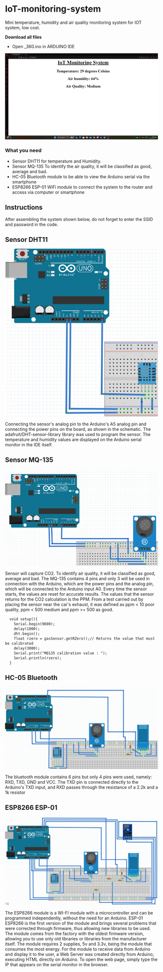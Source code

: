 # IoT-monitoring-system
Mini temperature, humidity and air quality monitoring system for IOT system, low cost.

**Download all files**
 * Open _360.ino in ARDUINO IDE

![](https://github.com/VictorIkeda/IMS_IoT-monitoring-system/blob/main/Images/screenshot.png?raw=true)

### **What you need**

* Sensor DHT11 for temperature and Humidity.
* Sensor MQ-135 To identify the air quality, it will be classified as good, average and bad.
* HC-05 Bluetooth module to be able to view the Arduino serial via the smartphone
* ESP8266 ESP-01 WiFi module to connect the system to the router and access via computer or smartphone

## **Instructions**
After assembling the system shown below, do not forget to enter the SSID and password in the code.

## Sensor DHT11
![](https://github.com/VictorIkeda/IMS_IoT-monitoring-system/blob/main/Images/dht11S.png?raw=true)

Connecting the sensor's analog pin to the Arduino's A5 analog pin and connecting the power pins on the board, as shown in the schematic. The adafruit/DHT-sensor-library library was used to program the sensor. The temperature and humidity values are displayed on the Arduino serial monitor in the IDE itself.

## Sensor MQ-135
![](https://github.com/VictorIkeda/IMS_IoT-monitoring-system/blob/main/Images/mqs.png?raw=true)

Sensor will capture CO2. To identify air quality, it will be classified as good, average and bad. The MQ-135 contains 4 pins and only 3 will be used in connection with the Arduino, which are the power pins and the analog pin, which will be connected to the Arduino input A0. Every time the sensor starts, the values are reset for accurate results. The values that the sensor returns for the CO2 calculation is the PPM. From a test carried out by placing the sensor near the car's exhaust, it was defined as ppm < 10 poor quality, ppm < 500 medium and ppm >= 500 as good.

```
  void setup(){
    Serial.begin(9600);
    delay(1000);
    dht.begin();
    float rzero = gasSensor.getRZero();// Returns the value that must be calibrated
    delay(3000);
    Serial.print("MQ135 calibration value : ");
    Serial.println(rzero);
  }
```

## HC-05 Bluetooth
![](https://github.com/VictorIkeda/IMS_IoT-monitoring-system/blob/main/Images/metade.png?raw=true)

The bluetooth module contains 6 pins but only 4 pins were used, namely: RXD, TXD, GND and VCC. The TXD pin is connected directly to the Arduino's TXD input, and RXD passes through the resistance of a 2.2k and a 1k resistor

## ESP8266 ESP-01
![](https://github.com/VictorIkeda/IMS_IoT-monitoring-system/blob/main/Images/FULL.png?raw=true)

The ESP8266 module is a WI-FI module with a microcontroller and can be programmed independently, without the need for an Arduino. ESP-01 ESP8266 is the first version of the module and brings several problems that were corrected through firmware, thus allowing new libraries to be used. The module comes from the factory with the oldest firmware version, allowing you to use only old libraries or libraries from the manufacturer itself. The module requires 2 supplies, 5v and 3.3v, being the module that consumes the most energy. For the module to receive data from Arduino and display it to the user, a Web Server was created directly from Arduino, executing HTML directly on Arduino. To open the web page, simply type the IP that appears on the serial monitor in the browser.

